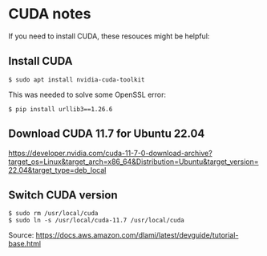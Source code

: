# CUDA notes

If you need to install CUDA, these resouces might be helpful:

## Install CUDA

```console
$ sudo apt install nvidia-cuda-toolkit
```

This was needed to solve some OpenSSL error:

```console
$ pip install urllib3==1.26.6
```

## Download CUDA 11.7 for Ubuntu 22.04

https://developer.nvidia.com/cuda-11-7-0-download-archive?target_os=Linux&target_arch=x86_64&Distribution=Ubuntu&target_version=22.04&target_type=deb_local

## Switch CUDA version

```console
$ sudo rm /usr/local/cuda
$ sudo ln -s /usr/local/cuda-11.7 /usr/local/cuda
```

Source: https://docs.aws.amazon.com/dlami/latest/devguide/tutorial-base.html
